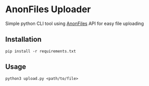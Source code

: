# AnonFiles Uploader
Simple python CLI tool using [AnonFiles](https://anonfiles.com/) API for easy file uploading

## Installation
```
pip install -r requirements.txt
```

## Usage
```
python3 upload.py <path/to/file>
```
